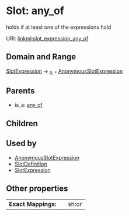
# Slot: any_of


holds if at least one of the expressions hold

URI: [linkml:slot_expression_any_of](https://w3id.org/linkml/slot_expression_any_of)


## Domain and Range

[SlotExpression](SlotExpression.md) &#8594;  <sub>0..\*</sub> [AnonymousSlotExpression](AnonymousSlotExpression.md)

## Parents

 *  is_a: [any_of](any_of.md)

## Children


## Used by

 * [AnonymousSlotExpression](AnonymousSlotExpression.md)
 * [SlotDefinition](SlotDefinition.md)
 * [SlotExpression](SlotExpression.md)

## Other properties

|  |  |  |
| --- | --- | --- |
| **Exact Mappings:** | | sh:or |


